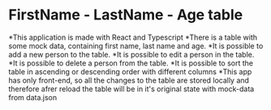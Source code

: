 # FirstName - LastName - Age table

*This application is made with React and Typescript
*There is a table with some mock data, containing first name, last name and age.
*It is possible to add a new person to the table.
*It is possible to edit a person in the table.
*It is possible to delete a person from the table.
*It is possible to sort the table in ascending or descending order with different columns
*This app has only front-end, so all the changes to the table are stored locally and therefore afrer reload the table will be in it's original state with mock-data from data.json